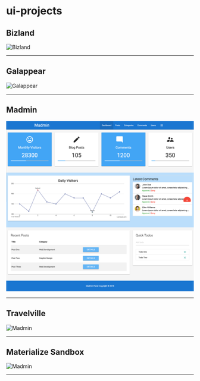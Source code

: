 # ui-projects

## Bizland

![Bizland](./images/bsizland.png)

<hr />

## Galappear

![Galappear](./images/galappear.png)

<hr />

## Madmin

![Madmin](./images/madmin.png)

<hr />

## Travelville

![Madmin](./images/travelville.png)

<hr />

## Materialize Sandbox

![Madmin](./images/materialize-sandbox.png)

<hr />
